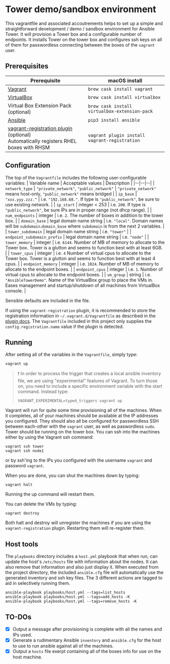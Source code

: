 # Tower demo/sandbox environment
This vagrantfile and associated accoutrements helps to set up a simple and straightforward 
development / demo / sandbox environment for Ansible Tower. It will provision a Tower box
and a configurable number of endpoints.  It installs Tower on the tower box and configures
ssh keys on all of them for passwordless connecting between the boxes of the `vagrant` 
user.

## Prerequisites
| Prerequisite | macOS install |
|--|--|
| [Vagrant](https://www.vagrantup.com) | `brew cask install vagrant` |
| [VirtualBox](https://www.virtualbox.org) | `brew cask install virtualbox` |
| Virtual Box Extension Pack (optional) | `brew cask install virtualbox-extension-pack`
| [Ansible](https://www.ansible.com) | `pip3 install ansible` |
| [vagrant-registration plugin](https://github.com/projectatomic/adb-vagrant-registration) (optional) <br /> Automatically registers RHEL boxes with  RHSM | `vagrant plugin install vagrant-registration` |

## Configuration
The top of the `Vagrantfile` includes the following user-configurable variables:
| Variable name | Acceptable values | Description |
|--|--|--|
| `network_type` | `"private_network"`, `"public_network"` | `"private_network"` means host-only, `"public_network"` means bridged |
| `ip_base` | `"xxx.yyy.zzz."` | i.e. `"192.168.68."`. If type is `"public_network"`, be sure to use existing network. |
| `ip_start` | integer < 253 | i.e. `200`. If type is `"public_network"`, be sure IPs are in proper range (not dhcp range). |
| `num_endpoints` | integer | i.e. `2`. The number of boxes in addition to the tower box. |
| `domain_base` | legal domain name string | i.e. `"local"`. Domain names will be `subdomain`.`domain_base` where `subdomain` is from the next 2 variables. |
| `tower_subdomain` | legal domain name string | i.e. `"tower"` |
| `endpoint_subdomain_prefix` | legal domain name string | i.e. `"node"` |
| `tower_memory` | integer | i.e. `6144`. Number of MB of memory to allocate to the Tower box. Tower is a glutton and seems to function best with at least 6GB. |
| `tower_cpus` | integer | i.e. `4` Number of virtual cpus to allocate to the Tower box. Tower is a glutton and seems to function best with at least 4 cpus. |
| `endpoint_memory` | integer | i.e. `1024`. Number of MB of memory to allocate to the endpoint boxes. |
| `endpoint_cpus` | integer | i.e. `1`. Number of virtual cpus to allocate to the endpoint boxes. |
| `vm_group` | string | i.e. `"AnsibleTowerDemo"`. Name of the VirtualBox group to place the VMs in.  Eases management and startup/shutdown of all machines from VirtualBox console. |

Sensible defaults are included in the file.

If using the `vagrant-registration` plugin, it is recommended to store the registration information in `~/.vagrant.d/Vagrantfile` as described in the [plugin docs](https://github.com/projectatomic/adb-vagrant-registration#credential-configuration).  The `Vagrantfile` included in this project only supplies the `config.registration.name` value if the plugin is detected.

## Running
After setting all of the variables in the `Vagrantfile`, simply type:
```shell
vagrant up
```

> :exclamation:
> In order to process the trigger that creates a local ansible inventory file, we are using "experimental" features of Vagrant.  To turn those on, you need to include a specific environment variable with the start command.  Instead type:
> ```shell
> VAGRANT_EXPERIMENTAL=typed_triggers vagrant up
> ```

Vagrant will run for quite some time provisioning all of the machines.  When it completes, all of your machines should be available at the IP addresses you configured. They should also all be configured for passwordless SSH between each-other with the `vagrant` user, as well as paswordless `sudo`. Tower should be running on the tower box.  You can ssh into the machines either by using the Vagrant ssh command:
```shell
vagrant ssh tower
vagrant ssh node1
```
or by ssh'ing to the IPs you configured with the username `vagrant` and password `vagrant`.

When you are done, you can shut the machines down by typing:
```shell
vagrant halt
```
Running the up command will restart them.

You can delete the VMs by typing:
```shell
vagrant destroy
```

Both halt and destroy will unregister the machines if you are using the `vagrant-registration` plugin. Restarting them will re-register them.

## Host tools
The `playbooks` directory includes a `host.yml` playbook that when run, can update the host's `/etc/hosts` file with information about the nodes.  It can also remove that information and also just display it.  When executed from the project directory, the included `ansible.cfg` file will automatically use the generated inventory and ssh key files.  The 3 different actions are tagged to aid in selectively running them.

```shell
ansible-playbook playbooks/host.yml --tags=list_hosts
ansible-playbook playbooks/host.yml --tags=add_hosts -K
ansible-playbook playbooks/host.yml --tags=remove_hosts -K
```

## TO-DOs
- [x] Output a message after provisioning is complete with all the names and IPs used.
- [x] Generate a rudimentary Ansible `inventory` and `ansible.cfg` for the host to use to run ansible against all of the machines.
- [x] Output a `hosts` file exerpt containing all of the boxes info for use on the host machine.